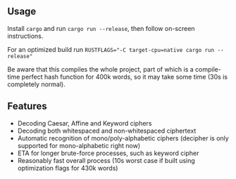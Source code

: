 ## Usage
Install `cargo` and run `cargo run --release`, then follow on-screen instructions.

For an optimized build run `RUSTFLAGS="-C target-cpu=native cargo run --release"`

Be aware that this compiles the whole project, part of which is a compile-time perfect
hash function for 400k words, so it may take some time (30s is completely normal).

## Features
 - Decoding Caesar, Affine and Keyword ciphers
 - Decoding both whitespaced and non-whitespaced ciphertext
 - Automatic recognition of mono/poly-alphabetic ciphers (decipher is only supported for mono-alphabetic right now)
 - ETA for longer brute-force processes, such as keyword cipher
 - Reasonably fast overall process (10s worst case if built using optimization flags for 430k words)
